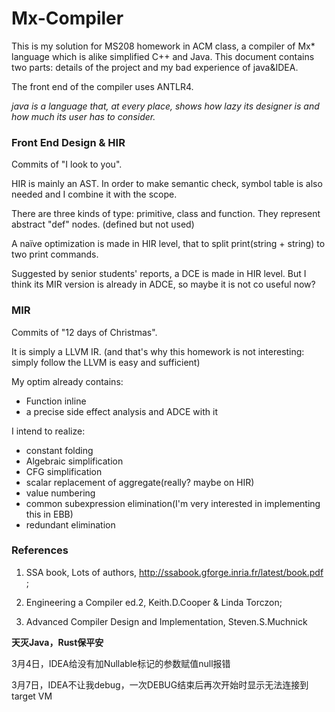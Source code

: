 # Mx-Compiler
This is my solution for MS208 homework in ACM class, a compiler of Mx* language which is alike simplified C++ and Java. 
This document contains two parts: details of the project and my bad experience of java&IDEA. 

The front end of the compiler uses ANTLR4. 

*java is a language that, at every place, shows how lazy its designer is and how much its user has to consider.*

### Front End Design & HIR

Commits of "I look to you". 

HIR is mainly an AST. In order to make semantic check, symbol table is also needed and I combine it with the scope. 

There are three kinds of type: primitive, class and function. They represent abstract "def" nodes. (defined but not used)

A naïve optimization is made in HIR level, that to split print(string + string) to two print commands. 

Suggested by senior students' reports, a DCE is made in HIR level. But I think its MIR version is already in ADCE, so maybe it is not co useful now? 

### MIR

Commits of "12 days of Christmas". 

It is simply a LLVM IR. (and that's why this homework is not interesting: simply follow the LLVM is easy and sufficient)

My optim already contains: 

* Function inline
* a precise side effect analysis and ADCE with it

I intend to realize: 

 * constant folding
 * Algebraic simplification
 * CFG simplification
 * scalar replacement of aggregate(really? maybe on HIR)
 * value numbering
 * common subexpression elimination(I'm very interested in implementing this in EBB)
 * redundant elimination

### References

1. SSA book, Lots of authors, http://ssabook.gforge.inria.fr/latest/book.pdf ;

2. Engineering a Compiler ed.2, Keith.D.Cooper & Linda Torczon;

3. Advanced Compiler Design and Implementation, Steven.S.Muchnick

**天灭Java，Rust保平安**

3月4日，IDEA给没有加Nullable标记的参数赋值null报错

3月7日，IDEA不让我debug，一次DEBUG结束后再次开始时显示无法连接到target VM
